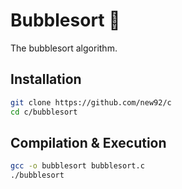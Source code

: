 # Bubblesort 🫧
The bubblesort algorithm.


## Installation

```bash
git clone https://github.com/new92/c
cd c/bubblesort
```

## Compilation & Execution

```bash
gcc -o bubblesort bubblesort.c
./bubblesort
```
